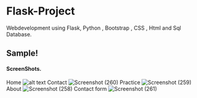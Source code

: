 # Flask-Project
Webdevelopment using Flask, Python , Bootstrap , CSS , Html and Sql Database.

<h2>Sample!</h2>

<b><h4>ScreenShots.</h4></b>
Home
![alt text](https://user-images.githubusercontent.com/61063171/93243251-92a25c80-f7a5-11ea-91c9-ca24446d69f0.png
)
Contact
![Screenshot (260)](https://user-images.githubusercontent.com/61063171/93244978-2d9c3600-f7a8-11ea-9cd3-149d09b8888a.png)
Practice
![Screenshot (259)](https://user-images.githubusercontent.com/61063171/93244984-2f65f980-f7a8-11ea-971a-dd84321b6c83.png)
About
![Screenshot (258)](https://user-images.githubusercontent.com/61063171/93244992-2ffe9000-f7a8-11ea-9a96-63eefa426dff.png)
Contact form
![Screenshot (261)](https://user-images.githubusercontent.com/61063171/93244994-312fbd00-f7a8-11ea-8d9f-21be39f006e2.png)
